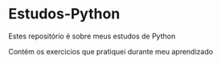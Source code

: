 # Estudos-Python
Estes repositório é sobre meus estudos de Python

Contém os exercicios que pratiquei durante meu aprendizado
